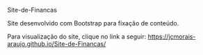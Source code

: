 Site-de-Financas

Site desenvolvido com Bootstrap para fixação de conteúdo.

Para visualização do site, clique no link a seguir: https://jcmorais-araujo.github.io/Site-de-Financas/
